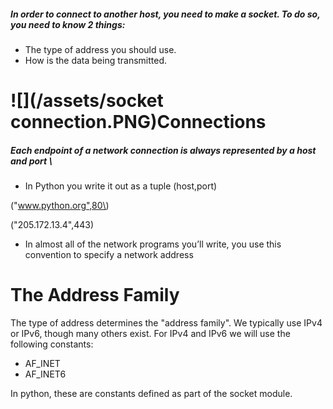 ##### In order to connect to another host, you need to make a socket. To do so, you need to know 2 things:

* The type of address you should use.
* How is the data being transmitted.

# ![](/assets/socket connection.PNG)**Connections**

##### Each endpoint of a network connection is always represented by a host and port \

* In Python you write it out as a tuple \(host,port\)

\("www.python.org",80\)

\("205.172.13.4",443\)

* In almost all of the network programs you’ll write, you use this convention to specify a network address

# **The Address Family**

The type of address determines the "address family". We typically use IPv4 or IPv6, though many others exist. For IPv4 and IPv6 we will use the following constants:

* AF\_INET
* AF\_INET6

In python, these are constants defined as part of the socket module.

